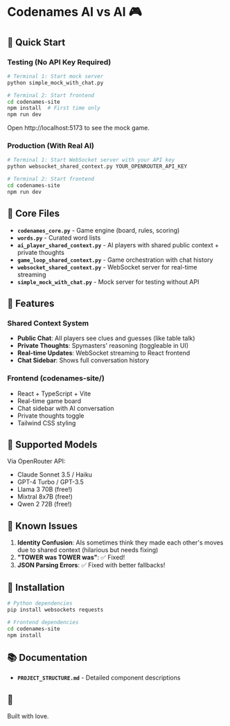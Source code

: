 # Codenames AI vs AI 🎮

## 🚀 Quick Start

### Testing (No API Key Required)

```bash
# Terminal 1: Start mock server
python simple_mock_with_chat.py

# Terminal 2: Start frontend
cd codenames-site
npm install  # First time only
npm run dev
```

Open http://localhost:5173 to see the mock game.

### Production (With Real AI)

```bash
# Terminal 1: Start WebSocket server with your API key
python websocket_shared_context.py YOUR_OPENROUTER_API_KEY

# Terminal 2: Start frontend
cd codenames-site
npm run dev
```

## 📝 Core Files

- **`codenames_core.py`** - Game engine (board, rules, scoring)
- **`words.py`** - Curated word lists
- **`ai_player_shared_context.py`** - AI players with shared public context + private thoughts
- **`game_loop_shared_context.py`** - Game orchestration with chat history
- **`websocket_shared_context.py`** - WebSocket server for real-time streaming
- **`simple_mock_with_chat.py`** - Mock server for testing without API

## 🎨 Features

### Shared Context System
- **Public Chat**: All players see clues and guesses (like table talk)
- **Private Thoughts**: Spymasters' reasoning (toggleable in UI)
- **Real-time Updates**: WebSocket streaming to React frontend
- **Chat Sidebar**: Shows full conversation history

### Frontend (codenames-site/)
- React + TypeScript + Vite
- Real-time game board
- Chat sidebar with AI conversation
- Private thoughts toggle
- Tailwind CSS styling

## 🤖 Supported Models

Via OpenRouter API:
- Claude Sonnet 3.5 / Haiku
- GPT-4 Turbo / GPT-3.5
- Llama 3 70B (free!)
- Mixtral 8x7B (free!)
- Qwen 2 72B (free!)

## 🐛 Known Issues

1. **Identity Confusion**: AIs sometimes think they made each other's moves due to shared context (hilarious but needs fixing)
2. **"TOWER was TOWER was"**: ✅ Fixed!
3. **JSON Parsing Errors**: ✅ Fixed with better fallbacks!

## 🔧 Installation

```bash
# Python dependencies
pip install websockets requests

# Frontend dependencies
cd codenames-site
npm install
```

## 📚 Documentation

- **`PROJECT_STRUCTURE.md`** - Detailed component descriptions

## 🙏 

Built with love.
